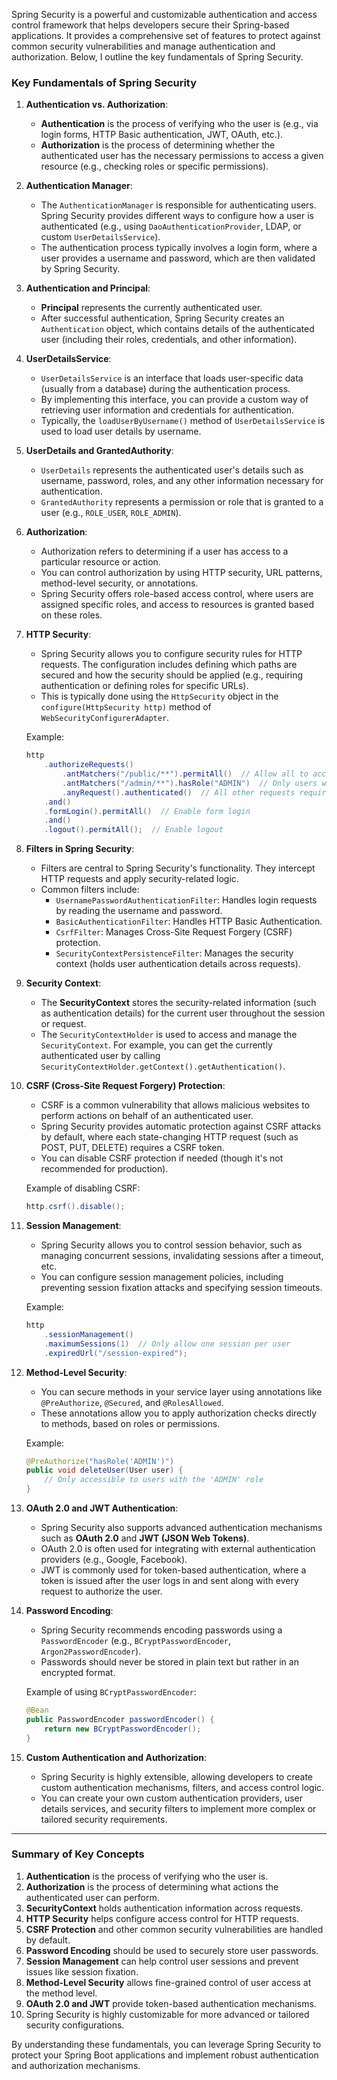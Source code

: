 Spring Security is a powerful and customizable authentication and access control framework that helps developers secure their Spring-based applications. It provides a comprehensive set of features to protect against common security vulnerabilities and manage authentication and authorization. Below, I outline the key fundamentals of Spring Security.

### Key Fundamentals of Spring Security

1. **Authentication vs. Authorization**:
   - **Authentication** is the process of verifying who the user is (e.g., via login forms, HTTP Basic authentication, JWT, OAuth, etc.).
   - **Authorization** is the process of determining whether the authenticated user has the necessary permissions to access a given resource (e.g., checking roles or specific permissions).

2. **Authentication Manager**:
   - The `AuthenticationManager` is responsible for authenticating users. Spring Security provides different ways to configure how a user is authenticated (e.g., using `DaoAuthenticationProvider`, LDAP, or custom `UserDetailsService`).
   - The authentication process typically involves a login form, where a user provides a username and password, which are then validated by Spring Security.

3. **Authentication and Principal**:
   - **Principal** represents the currently authenticated user.
   - After successful authentication, Spring Security creates an `Authentication` object, which contains details of the authenticated user (including their roles, credentials, and other information).

4. **UserDetailsService**:
   - `UserDetailsService` is an interface that loads user-specific data (usually from a database) during the authentication process.
   - By implementing this interface, you can provide a custom way of retrieving user information and credentials for authentication.
   - Typically, the `loadUserByUsername()` method of `UserDetailsService` is used to load user details by username.

5. **UserDetails and GrantedAuthority**:
   - `UserDetails` represents the authenticated user's details such as username, password, roles, and any other information necessary for authentication.
   - `GrantedAuthority` represents a permission or role that is granted to a user (e.g., `ROLE_USER`, `ROLE_ADMIN`).

6. **Authorization**:
   - Authorization refers to determining if a user has access to a particular resource or action.
   - You can control authorization by using HTTP security, URL patterns, method-level security, or annotations.
   - Spring Security offers role-based access control, where users are assigned specific roles, and access to resources is granted based on these roles.

7. **HTTP Security**:
   - Spring Security allows you to configure security rules for HTTP requests. The configuration includes defining which paths are secured and how the security should be applied (e.g., requiring authentication or defining roles for specific URLs).
   - This is typically done using the `HttpSecurity` object in the `configure(HttpSecurity http)` method of `WebSecurityConfigurerAdapter`.

   Example:
   ```java
   http
       .authorizeRequests()
           .antMatchers("/public/**").permitAll()  // Allow all to access /public/**
           .antMatchers("/admin/**").hasRole("ADMIN")  // Only users with ROLE_ADMIN can access /admin/**
           .anyRequest().authenticated()  // All other requests require authentication
       .and()
       .formLogin().permitAll()  // Enable form login
       .and()
       .logout().permitAll();  // Enable logout
   ```

8. **Filters in Spring Security**:
   - Filters are central to Spring Security's functionality. They intercept HTTP requests and apply security-related logic.
   - Common filters include:
     - `UsernamePasswordAuthenticationFilter`: Handles login requests by reading the username and password.
     - `BasicAuthenticationFilter`: Handles HTTP Basic Authentication.
     - `CsrfFilter`: Manages Cross-Site Request Forgery (CSRF) protection.
     - `SecurityContextPersistenceFilter`: Manages the security context (holds user authentication details across requests).

9. **Security Context**:
   - The **SecurityContext** stores the security-related information (such as authentication details) for the current user throughout the session or request.
   - The `SecurityContextHolder` is used to access and manage the `SecurityContext`. For example, you can get the currently authenticated user by calling `SecurityContextHolder.getContext().getAuthentication()`.

10. **CSRF (Cross-Site Request Forgery) Protection**:
    - CSRF is a common vulnerability that allows malicious websites to perform actions on behalf of an authenticated user.
    - Spring Security provides automatic protection against CSRF attacks by default, where each state-changing HTTP request (such as POST, PUT, DELETE) requires a CSRF token.
    - You can disable CSRF protection if needed (though it's not recommended for production).

    Example of disabling CSRF:
    ```java
    http.csrf().disable();
    ```

11. **Session Management**:
    - Spring Security allows you to control session behavior, such as managing concurrent sessions, invalidating sessions after a timeout, etc.
    - You can configure session management policies, including preventing session fixation attacks and specifying session timeouts.

    Example:
    ```java
    http
        .sessionManagement()
        .maximumSessions(1)  // Only allow one session per user
        .expiredUrl("/session-expired");
    ```

12. **Method-Level Security**:
    - You can secure methods in your service layer using annotations like `@PreAuthorize`, `@Secured`, and `@RolesAllowed`.
    - These annotations allow you to apply authorization checks directly to methods, based on roles or permissions.

    Example:
    ```java
    @PreAuthorize("hasRole('ADMIN')")
    public void deleteUser(User user) {
        // Only accessible to users with the 'ADMIN' role
    }
    ```

13. **OAuth 2.0 and JWT Authentication**:
    - Spring Security also supports advanced authentication mechanisms such as **OAuth 2.0** and **JWT (JSON Web Tokens)**.
    - OAuth 2.0 is often used for integrating with external authentication providers (e.g., Google, Facebook).
    - JWT is commonly used for token-based authentication, where a token is issued after the user logs in and sent along with every request to authorize the user.

14. **Password Encoding**:
    - Spring Security recommends encoding passwords using a `PasswordEncoder` (e.g., `BCryptPasswordEncoder`, `Argon2PasswordEncoder`).
    - Passwords should never be stored in plain text but rather in an encrypted format.

    Example of using `BCryptPasswordEncoder`:
    ```java
    @Bean
    public PasswordEncoder passwordEncoder() {
        return new BCryptPasswordEncoder();
    }
    ```

15. **Custom Authentication and Authorization**:
    - Spring Security is highly extensible, allowing developers to create custom authentication mechanisms, filters, and access control logic.
    - You can create your own custom authentication providers, user details services, and security filters to implement more complex or tailored security requirements.

---

### Summary of Key Concepts

1. **Authentication** is the process of verifying who the user is.
2. **Authorization** is the process of determining what actions the authenticated user can perform.
3. **SecurityContext** holds authentication information across requests.
4. **HTTP Security** helps configure access control for HTTP requests.
5. **CSRF Protection** and other common security vulnerabilities are handled by default.
6. **Password Encoding** should be used to securely store user passwords.
7. **Session Management** can help control user sessions and prevent issues like session fixation.
8. **Method-Level Security** allows fine-grained control of user access at the method level.
9. **OAuth 2.0 and JWT** provide token-based authentication mechanisms.
10. Spring Security is highly customizable for more advanced or tailored security configurations.

By understanding these fundamentals, you can leverage Spring Security to protect your Spring Boot applications and implement robust authentication and authorization mechanisms.
